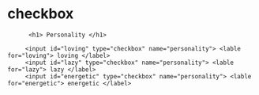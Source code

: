# checkbox
   <html>
    <main>
    <body>
<section>

          <h1> Personality </h1>

         <input id="loving" type="checkbox" name="personality"> <lable for="loving"> loving </label>
         <input id="lazy" type="checkbox" name="personality"> <lable for="lazy"> lazy </label>
         <input id="energetic" type="checkbox" name="personality"> <lable for="energetic"> energetic </label>
</section>
    </body>
    </main>
</html>
